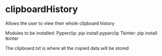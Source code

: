 # clipboardHistory
Allows the user to view their whole clipboard history


Modules to be installed:
Pyperclip: pip install pyperclip
Tkinter: pip install tkinter

The clipboard.txt is where all the copied data will be stored

